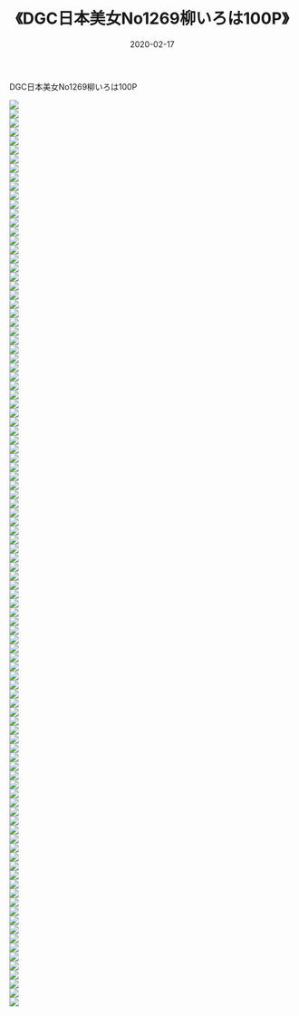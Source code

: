 ﻿---
layout: post
title:  《DGC日本美女No1269柳いろは100P》
date:   2020-02-17
img: http://pic.660000.xyz/1:/性感/2020/DGC日本美女No1269柳いろは100P/000.jpg
categories: [美女, 清纯, 唯美]
---

DGC日本美女No1269柳いろは100P

  ![](http://pic.660000.xyz/1:/性感/2020/DGC日本美女No1269柳いろは100P/001.jpg) <br> ![](http://pic.660000.xyz/1:/性感/2020/DGC日本美女No1269柳いろは100P/002.jpg) <br> ![](http://pic.660000.xyz/1:/性感/2020/DGC日本美女No1269柳いろは100P/003.jpg) <br> ![](http://pic.660000.xyz/1:/性感/2020/DGC日本美女No1269柳いろは100P/004.jpg) <br> ![](http://pic.660000.xyz/1:/性感/2020/DGC日本美女No1269柳いろは100P/005.jpg) <br> ![](http://pic.660000.xyz/1:/性感/2020/DGC日本美女No1269柳いろは100P/006.jpg) <br> ![](http://pic.660000.xyz/1:/性感/2020/DGC日本美女No1269柳いろは100P/007.jpg) <br> ![](http://pic.660000.xyz/1:/性感/2020/DGC日本美女No1269柳いろは100P/008.jpg) <br> ![](http://pic.660000.xyz/1:/性感/2020/DGC日本美女No1269柳いろは100P/009.jpg) <br> ![](http://pic.660000.xyz/1:/性感/2020/DGC日本美女No1269柳いろは100P/010.jpg) <br> ![](http://pic.660000.xyz/1:/性感/2020/DGC日本美女No1269柳いろは100P/011.jpg) <br> ![](http://pic.660000.xyz/1:/性感/2020/DGC日本美女No1269柳いろは100P/012.jpg) <br> ![](http://pic.660000.xyz/1:/性感/2020/DGC日本美女No1269柳いろは100P/013.jpg) <br> ![](http://pic.660000.xyz/1:/性感/2020/DGC日本美女No1269柳いろは100P/014.jpg) <br> ![](http://pic.660000.xyz/1:/性感/2020/DGC日本美女No1269柳いろは100P/015.jpg) <br> ![](http://pic.660000.xyz/1:/性感/2020/DGC日本美女No1269柳いろは100P/016.jpg) <br> ![](http://pic.660000.xyz/1:/性感/2020/DGC日本美女No1269柳いろは100P/017.jpg) <br> ![](http://pic.660000.xyz/1:/性感/2020/DGC日本美女No1269柳いろは100P/018.jpg) <br> ![](http://pic.660000.xyz/1:/性感/2020/DGC日本美女No1269柳いろは100P/019.jpg) <br> ![](http://pic.660000.xyz/1:/性感/2020/DGC日本美女No1269柳いろは100P/020.jpg) <br> ![](http://pic.660000.xyz/1:/性感/2020/DGC日本美女No1269柳いろは100P/021.jpg) <br> ![](http://pic.660000.xyz/1:/性感/2020/DGC日本美女No1269柳いろは100P/022.jpg) <br> ![](http://pic.660000.xyz/1:/性感/2020/DGC日本美女No1269柳いろは100P/023.jpg) <br> ![](http://pic.660000.xyz/1:/性感/2020/DGC日本美女No1269柳いろは100P/024.jpg) <br> ![](http://pic.660000.xyz/1:/性感/2020/DGC日本美女No1269柳いろは100P/025.jpg) <br> ![](http://pic.660000.xyz/1:/性感/2020/DGC日本美女No1269柳いろは100P/026.jpg) <br> ![](http://pic.660000.xyz/1:/性感/2020/DGC日本美女No1269柳いろは100P/027.jpg) <br> ![](http://pic.660000.xyz/1:/性感/2020/DGC日本美女No1269柳いろは100P/028.jpg) <br> ![](http://pic.660000.xyz/1:/性感/2020/DGC日本美女No1269柳いろは100P/029.jpg) <br> ![](http://pic.660000.xyz/1:/性感/2020/DGC日本美女No1269柳いろは100P/030.jpg) <br> ![](http://pic.660000.xyz/1:/性感/2020/DGC日本美女No1269柳いろは100P/031.jpg) <br> ![](http://pic.660000.xyz/1:/性感/2020/DGC日本美女No1269柳いろは100P/032.jpg) <br> ![](http://pic.660000.xyz/1:/性感/2020/DGC日本美女No1269柳いろは100P/033.jpg) <br> ![](http://pic.660000.xyz/1:/性感/2020/DGC日本美女No1269柳いろは100P/034.jpg) <br> ![](http://pic.660000.xyz/1:/性感/2020/DGC日本美女No1269柳いろは100P/035.jpg) <br> ![](http://pic.660000.xyz/1:/性感/2020/DGC日本美女No1269柳いろは100P/036.jpg) <br> ![](http://pic.660000.xyz/1:/性感/2020/DGC日本美女No1269柳いろは100P/037.jpg) <br> ![](http://pic.660000.xyz/1:/性感/2020/DGC日本美女No1269柳いろは100P/038.jpg) <br> ![](http://pic.660000.xyz/1:/性感/2020/DGC日本美女No1269柳いろは100P/039.jpg) <br> ![](http://pic.660000.xyz/1:/性感/2020/DGC日本美女No1269柳いろは100P/040.jpg) <br> ![](http://pic.660000.xyz/1:/性感/2020/DGC日本美女No1269柳いろは100P/041.jpg) <br> ![](http://pic.660000.xyz/1:/性感/2020/DGC日本美女No1269柳いろは100P/042.jpg) <br> ![](http://pic.660000.xyz/1:/性感/2020/DGC日本美女No1269柳いろは100P/043.jpg) <br> ![](http://pic.660000.xyz/1:/性感/2020/DGC日本美女No1269柳いろは100P/044.jpg) <br> ![](http://pic.660000.xyz/1:/性感/2020/DGC日本美女No1269柳いろは100P/045.jpg) <br> ![](http://pic.660000.xyz/1:/性感/2020/DGC日本美女No1269柳いろは100P/046.jpg) <br> ![](http://pic.660000.xyz/1:/性感/2020/DGC日本美女No1269柳いろは100P/047.jpg) <br> ![](http://pic.660000.xyz/1:/性感/2020/DGC日本美女No1269柳いろは100P/048.jpg) <br> ![](http://pic.660000.xyz/1:/性感/2020/DGC日本美女No1269柳いろは100P/049.jpg) <br> ![](http://pic.660000.xyz/1:/性感/2020/DGC日本美女No1269柳いろは100P/050.jpg) <br> ![](http://pic.660000.xyz/1:/性感/2020/DGC日本美女No1269柳いろは100P/051.jpg) <br> ![](http://pic.660000.xyz/1:/性感/2020/DGC日本美女No1269柳いろは100P/052.jpg) <br> ![](http://pic.660000.xyz/1:/性感/2020/DGC日本美女No1269柳いろは100P/053.jpg) <br> ![](http://pic.660000.xyz/1:/性感/2020/DGC日本美女No1269柳いろは100P/054.jpg) <br> ![](http://pic.660000.xyz/1:/性感/2020/DGC日本美女No1269柳いろは100P/055.jpg) <br> ![](http://pic.660000.xyz/1:/性感/2020/DGC日本美女No1269柳いろは100P/056.jpg) <br> ![](http://pic.660000.xyz/1:/性感/2020/DGC日本美女No1269柳いろは100P/057.jpg) <br> ![](http://pic.660000.xyz/1:/性感/2020/DGC日本美女No1269柳いろは100P/058.jpg) <br> ![](http://pic.660000.xyz/1:/性感/2020/DGC日本美女No1269柳いろは100P/059.jpg) <br> ![](http://pic.660000.xyz/1:/性感/2020/DGC日本美女No1269柳いろは100P/060.jpg) <br> ![](http://pic.660000.xyz/1:/性感/2020/DGC日本美女No1269柳いろは100P/061.jpg) <br> ![](http://pic.660000.xyz/1:/性感/2020/DGC日本美女No1269柳いろは100P/062.jpg) <br> ![](http://pic.660000.xyz/1:/性感/2020/DGC日本美女No1269柳いろは100P/063.jpg) <br> ![](http://pic.660000.xyz/1:/性感/2020/DGC日本美女No1269柳いろは100P/064.jpg) <br> ![](http://pic.660000.xyz/1:/性感/2020/DGC日本美女No1269柳いろは100P/065.jpg) <br> ![](http://pic.660000.xyz/1:/性感/2020/DGC日本美女No1269柳いろは100P/066.jpg) <br> ![](http://pic.660000.xyz/1:/性感/2020/DGC日本美女No1269柳いろは100P/067.jpg) <br> ![](http://pic.660000.xyz/1:/性感/2020/DGC日本美女No1269柳いろは100P/068.jpg) <br> ![](http://pic.660000.xyz/1:/性感/2020/DGC日本美女No1269柳いろは100P/069.jpg) <br> ![](http://pic.660000.xyz/1:/性感/2020/DGC日本美女No1269柳いろは100P/070.jpg) <br> ![](http://pic.660000.xyz/1:/性感/2020/DGC日本美女No1269柳いろは100P/071.jpg) <br> ![](http://pic.660000.xyz/1:/性感/2020/DGC日本美女No1269柳いろは100P/072.jpg) <br> ![](http://pic.660000.xyz/1:/性感/2020/DGC日本美女No1269柳いろは100P/073.jpg) <br> ![](http://pic.660000.xyz/1:/性感/2020/DGC日本美女No1269柳いろは100P/074.jpg) <br> ![](http://pic.660000.xyz/1:/性感/2020/DGC日本美女No1269柳いろは100P/075.jpg) <br> ![](http://pic.660000.xyz/1:/性感/2020/DGC日本美女No1269柳いろは100P/076.jpg) <br> ![](http://pic.660000.xyz/1:/性感/2020/DGC日本美女No1269柳いろは100P/077.jpg) <br> ![](http://pic.660000.xyz/1:/性感/2020/DGC日本美女No1269柳いろは100P/078.jpg) <br> ![](http://pic.660000.xyz/1:/性感/2020/DGC日本美女No1269柳いろは100P/079.jpg) <br> ![](http://pic.660000.xyz/1:/性感/2020/DGC日本美女No1269柳いろは100P/080.jpg) <br> ![](http://pic.660000.xyz/1:/性感/2020/DGC日本美女No1269柳いろは100P/081.jpg) <br> ![](http://pic.660000.xyz/1:/性感/2020/DGC日本美女No1269柳いろは100P/082.jpg) <br> ![](http://pic.660000.xyz/1:/性感/2020/DGC日本美女No1269柳いろは100P/083.jpg) <br> ![](http://pic.660000.xyz/1:/性感/2020/DGC日本美女No1269柳いろは100P/084.jpg) <br> ![](http://pic.660000.xyz/1:/性感/2020/DGC日本美女No1269柳いろは100P/085.jpg) <br> ![](http://pic.660000.xyz/1:/性感/2020/DGC日本美女No1269柳いろは100P/086.jpg) <br> ![](http://pic.660000.xyz/1:/性感/2020/DGC日本美女No1269柳いろは100P/087.jpg) <br> ![](http://pic.660000.xyz/1:/性感/2020/DGC日本美女No1269柳いろは100P/088.jpg) <br> ![](http://pic.660000.xyz/1:/性感/2020/DGC日本美女No1269柳いろは100P/089.jpg) <br> ![](http://pic.660000.xyz/1:/性感/2020/DGC日本美女No1269柳いろは100P/090.jpg) <br> ![](http://pic.660000.xyz/1:/性感/2020/DGC日本美女No1269柳いろは100P/091.jpg) <br> ![](http://pic.660000.xyz/1:/性感/2020/DGC日本美女No1269柳いろは100P/092.jpg) <br> ![](http://pic.660000.xyz/1:/性感/2020/DGC日本美女No1269柳いろは100P/093.jpg) <br> ![](http://pic.660000.xyz/1:/性感/2020/DGC日本美女No1269柳いろは100P/094.jpg) <br> ![](http://pic.660000.xyz/1:/性感/2020/DGC日本美女No1269柳いろは100P/095.jpg) <br> ![](http://pic.660000.xyz/1:/性感/2020/DGC日本美女No1269柳いろは100P/096.jpg) <br> ![](http://pic.660000.xyz/1:/性感/2020/DGC日本美女No1269柳いろは100P/097.jpg) <br> ![](http://pic.660000.xyz/1:/性感/2020/DGC日本美女No1269柳いろは100P/098.jpg) <br> ![](http://pic.660000.xyz/1:/性感/2020/DGC日本美女No1269柳いろは100P/099.jpg) <br> ![](http://pic.660000.xyz/1:/性感/2020/DGC日本美女No1269柳いろは100P/100.jpg) <br>